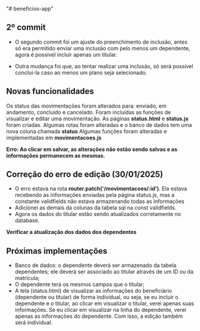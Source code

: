 "# beneficios-app" 

## 2º commit

* O segundo commit foi um ajuste do preenchimento de inclusão, antes só era permitido enviar uma inclusão com pelo menos um dependente, agora é possível incluir apenas um titular.

* Outra mudança foi que, ao tentar realizar uma inclusão, só será possível concluí-la caso ao menos um plano seja selecionado.

## Novas funcionalidades
Os status das movimentações foram alterados para: enviado, em andamento, concluido e cancelado.
Foram incluídas as funções de visualizar e editar uma movimentação.
As páginas **status.html** e **status.js** foram criadas.
Algumas rotas foram alteradas e o banco de dados tem uma nova coluna chamada **status**
Algumas funções foram alteradas e implementadas em **movimentacoes.js**

**Erro: Ao clicar em salvar, as alterações não estão sendo salvas e as informações permanecem as mesmas.**

## Correção do erro de edição (30/01/2025)

 * O erro estava na rota **router.patch('/movimentacoes/:id')**. Ela estava recebendo as informações enviadas pela página status.js, mas a constante validfields não estava armazenando todas as informações
 * Adicionei as demais da colunas da tabela sql na const validfields.
 * Agora os dados do titular estão sendo atualizados corretamente no database.

 **Verificar a atualização dos dados dos dependentes**

## Próximas implementações
* Banco de dados: o dependente deverá ser armazenado da tabela dependentes; ele deverá ser associado ao titular através de um ID ou da matrícula;
* O dependente terá os mesmos campos que o titular;
* A tela (status.html) de visualizar as informações do beneficiário (dependente ou titular) de forma individual, ou seja, se eu incluir o dependente e o titular, ao clicar em visualizar o titular, verei apenas suas informações. Se eu clicar em visualizar na linha do dependente, verei apenas as informações do dependente. Com isso, a edição também será individual.   